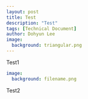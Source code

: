 ```yaml
---
layout: post
title: Test
description: "Test"
tags: [Technical Document]
author: Dohyun Lee
image:
  background: triangular.png
---
```


Test1

```yaml
image:
  background: filename.png
```

Test2
